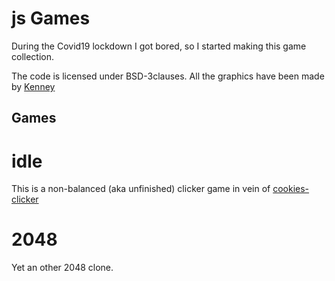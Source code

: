 # js Games

During the Covid19 lockdown I got bored, so I started making this game collection.

The code is licensed under BSD-3clauses.
All the graphics have been made by [Kenney](https://kenney.nl/assets)

## Games

# idle

This is a non-balanced (aka unfinished) clicker game in vein of [cookies-clicker](https://orteil.dashnet.org/cookieclicker)

# 2048

Yet an other 2048 clone.
